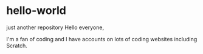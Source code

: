 # hello-world
just another repository
Hello everyone,

I'm a fan of coding and I have accounts on lots of coding websites including Scratch.
